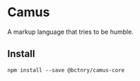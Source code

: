 # Camus

A markup language that tries to be humble.

## Install

```
npm install --save @bctnry/camus-core
```
